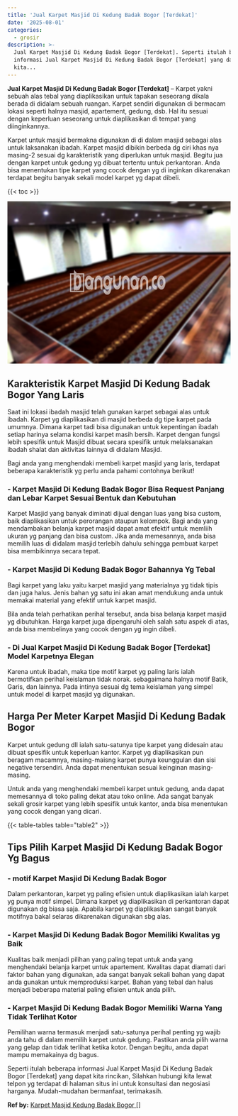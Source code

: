 ```yaml
---
title: 'Jual Karpet Masjid Di Kedung Badak Bogor [Terdekat]'
date: '2025-08-01'
categories:
  - grosir
description: >-
  Jual Karpet Masjid Di Kedung Badak Bogor [Terdekat]. Seperti itulah beberapa
  informasi Jual Karpet Masjid Di Kedung Badak Bogor [Terdekat] yang dapat
  kita...
---
```


**Jual Karpet Masjid Di Kedung Badak Bogor \[Terdekat\]** – Karpet yakni sebuah alas tebal yang diaplikasikan untuk tapakan seseorang dikala berada di didalam sebuah ruangan. Karpet sendiri digunakan di bermacam lokasi seperti halnya masjid, apartement, gedung, dsb. Hal itu sesuai dengan keperluan seseorang untuk diaplikasikan di tempat yang diinginkannya.

Karpet untuk masjid bermakna digunakan di di dalam masjid sebagai alas untuk laksanakan ibadah. Karpet masjid dibikin berbeda dg ciri khas nya masing-2 sesuai dg karakteristik yang diperlukan untuk masjid. Begitu jua dengan karpet untuk gedung yg dibuat tertentu untuk perkantoran. Anda bisa menentukan tipe karpet yang cocok dengan yg di inginkan dikarenakan terdapat begitu banyak sekali model karpet yg dapat dibeli.

{{< toc >}}

![Jual Karpet Masjid Di Kedung Badak Bogor [Terdekat]](/images/grosir-karpet-murah-71.png)

## Karakteristik Karpet Masjid Di Kedung Badak Bogor Yang Laris

Saat ini lokasi ibadah masjid telah gunakan karpet sebagai alas untuk ibadah. Karpet yg diaplikasikan di masjid berbeda dg tipe karpet pada umumnya. Dimana karpet tadi bisa digunakan untuk kepentingan ibadah setiap harinya selama kondisi karpet masih bersih. Karpet dengan fungsi lebih spesifik untuk Masjid dibuat secara spesifik untuk melaksanakan ibadah shalat dan aktivitas lainnya di didalam Masjid.

Bagi anda yang menghendaki membeli karpet masjid yang laris, terdapat beberapa karakteristik yg perlu anda pahami contohnya berikut!

### \- Karpet Masjid Di Kedung Badak Bogor Bisa Request Panjang dan Lebar Karpet Sesuai Bentuk dan Kebutuhan

Karpet Masjid yang banyak diminati dijual dengan luas yang bisa custom, baik diaplikasikan untuk perorangan ataupun kelompok. Bagi anda yang mendambakan belanja karpet masjid dapat amat efektif untuk memliih ukuran yg panjang dan bisa custom. Jika anda memesannya, anda bisa memilih luas di didalam masjid terlebih dahulu sehingga pembuat karpet bisa membikinnya secara tepat.

### \- Karpet Masjid Di Kedung Badak Bogor Bahannya Yg Tebal

Bagi karpet yang laku yaitu karpet masjid yang materialnya yg tidak tipis dan juga halus. Jenis bahan yg satu ini akan amat mendukung anda untuk memakai material yang efektif untuk karpet masjid.

Bila anda telah perhatikan perihal tersebut, anda bisa belanja karpet masjid yg dibutuhkan. Harga karpet juga dipengaruhi oleh salah satu aspek di atas, anda bisa membelinya yang cocok dengan yg ingin dibeli.

### \- Di Jual Karpet Masjid Di Kedung Badak Bogor \[Terdekat\] Model Karpetnya Elegan

Karena untuk ibadah, maka tipe motif karpet yg paling laris ialah bermotifkan perihal keislaman tidak norak. sebagaimana halnya motif Batik, Garis, dan lainnya. Pada intinya sesuai dg tema keislaman yang simpel untuk model di karpet masjid yg digunakan.

## Harga Per Meter Karpet Masjid Di Kedung Badak Bogor

Karpet untuk gedung dll ialah satu-satunya tipe karpet yang didesain atau dibuat spesifik untuk keperluan kantor. Karpet yg diaplikasikan pun beragam macamnya, masing-maisng karpet punya keunggulan dan sisi negative tersendiri. Anda dapat menentukan sesuai keinginan masing-masing.

Untuk anda yang menghendaki membeli karpet untuk gedung, anda dapat memesannya di toko paling dekat atau toko online. Ada sangat banyak sekali grosir karpet yang lebih spesifik untuk kantor, anda bisa menentukan yang cocok dengan yang dicari.

{{< table-tables table="table2" >}}

## Tips Pilih Karpet Masjid Di Kedung Badak Bogor Yg Bagus

### \- motif Karpet Masjid Di Kedung Badak Bogor

Dalam perkantoran, karpet yg paling efisien untuk diaplikasikan ialah karpet yg punya motif simpel. Dimana karpet yg diaplikasikan di perkantoran dapat digunakan dg biasa saja. Apabila karpet yg diaplikasikan sangat banyak motifnya bakal selaras dikarenakan digunakan sbg alas.

### \- Karpet Masjid Di Kedung Badak Bogor Memiliki Kwalitas yg Baik

Kualitas baik menjadi pilihan yang paling tepat untuk anda yang menghendaki belanja karpet untuk apartement. Kwalitas dapat diamati dari faktor bahan yang digunakan, ada sangat banyak sekali bahan yang dapat anda gunakan untuk memproduksi karpet. Bahan yang tebal dan halus menjadi beberapa material paling efisien untuk anda pilih.

### \- Karpet Masjid Di Kedung Badak Bogor Memiliki Warna Yang Tidak Terlihat Kotor

Pemilihan warna termasuk menjadi satu-satunya perihal penting yg wajib anda tahu di dalam memilih karpet untuk gedung. Pastikan anda pilih warna yang gelap dan tidak terlihat ketika kotor. Dengan begitu, anda dapat mampu memakainya dg bagus.

Seperti itulah beberapa informasi Jual Karpet Masjid Di Kedung Badak Bogor \[Terdekat\] yang dapat kita rincikan, Silahkan hubungi kita lewat telpon yg terdapat di halaman situs ini untuk konsultasi dan negosiasi harganya. Mudah-mudahan bermanfaat, terimakasih.

**Ref by:**  [Karpet Masjid Kedung Badak Bogor []](https://id.wikipedia.org/wiki/Karpet)
